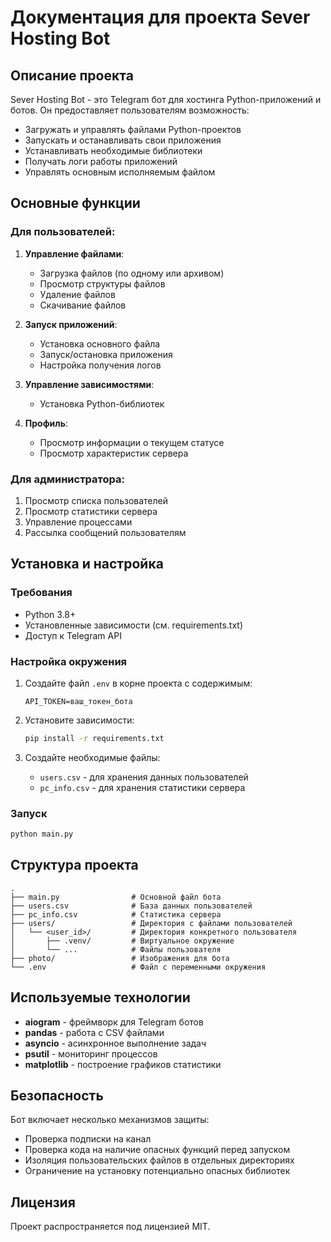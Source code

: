 # Документация для проекта Sever Hosting Bot

## Описание проекта

Sever Hosting Bot - это Telegram бот для хостинга Python-приложений и ботов. Он предоставляет пользователям возможность:

- Загружать и управлять файлами Python-проектов
- Запускать и останавливать свои приложения
- Устанавливать необходимые библиотеки
- Получать логи работы приложений
- Управлять основным исполняемым файлом

## Основные функции

### Для пользователей:
1. **Управление файлами**:
   - Загрузка файлов (по одному или архивом)
   - Просмотр структуры файлов
   - Удаление файлов
   - Скачивание файлов

2. **Запуск приложений**:
   - Установка основного файла
   - Запуск/остановка приложения
   - Настройка получения логов

3. **Управление зависимостями**:
   - Установка Python-библиотек

4. **Профиль**:
   - Просмотр информации о текущем статусе
   - Просмотр характеристик сервера

### Для администратора:
1. Просмотр списка пользователей
2. Просмотр статистики сервера
3. Управление процессами
4. Рассылка сообщений пользователям

## Установка и настройка

### Требования
- Python 3.8+
- Установленные зависимости (см. requirements.txt)
- Доступ к Telegram API

### Настройка окружения
1. Создайте файл `.env` в корне проекта с содержимым:
   ```
   API_TOKEN=ваш_токен_бота
   ```

2. Установите зависимости:
   ```bash
   pip install -r requirements.txt
   ```

3. Создайте необходимые файлы:
   - `users.csv` - для хранения данных пользователей
   - `pc_info.csv` - для хранения статистики сервера

### Запуск
```bash
python main.py
```

## Структура проекта

```
.
├── main.py                # Основной файл бота
├── users.csv              # База данных пользователей
├── pc_info.csv            # Статистика сервера
├── users/                 # Директория с файлами пользователей
│   └── <user_id>/         # Директория конкретного пользователя
│       ├── .venv/         # Виртуальное окружение
│       └── ...            # Файлы пользователя
├── photo/                 # Изображения для бота
└── .env                   # Файл с переменными окружения
```

## Используемые технологии

- **aiogram** - фреймворк для Telegram ботов
- **pandas** - работа с CSV файлами
- **asyncio** - асинхронное выполнение задач
- **psutil** - мониторинг процессов
- **matplotlib** - построение графиков статистики

## Безопасность

Бот включает несколько механизмов защиты:
- Проверка подписки на канал
- Проверка кода на наличие опасных функций перед запуском
- Изоляция пользовательских файлов в отдельных директориях
- Ограничение на установку потенциально опасных библиотек

## Лицензия

Проект распространяется под лицензией MIT.
